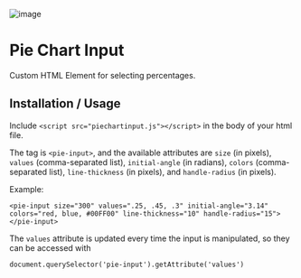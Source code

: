 ![image](https://user-images.githubusercontent.com/26948028/75599283-0d559580-5a69-11ea-999b-cb561260c942.png)


# Pie Chart Input
Custom HTML Element for selecting percentages.

## Installation / Usage
Include `<script src="piechartinput.js"></script>` in the body of your html file.

The tag is `<pie-input>`, and the available attributes are `size` (in pixels), `values` (comma-separated list), `initial-angle` (in radians), `colors` (comma-separated list), `line-thickness` (in pixels), and `handle-radius` (in pixels).

Example:

```<pie-input size="300" values=".25, .45, .3" initial-angle="3.14" colors="red, blue, #00FF00" line-thickness="10" handle-radius="15"></pie-input>```

The `values` attribute is updated every time the input is manipulated, so they can be accessed with

```document.querySelector('pie-input').getAttribute('values')```
